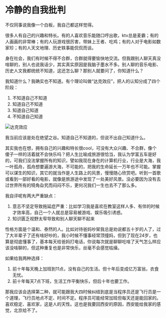 # 冷静的自我批判

不仅同事说我像一个白板，我自己都这样觉得。

很多人有自己的兴趣和特长。有的人喜欢音乐能随口哼出歌，ktv总是麦霸；有的人画画的非常棒；有的人玩游戏很厉害，带妹上王者、吃鸡；有的人对于电影如数家珍；有的人天文地理、历史轶事能侃侃而谈。

身在社会，我们有时候不得不合群，合群就得要愉快地交流。但我跟别人聊天真没啥聊的，别人也说我话少，其实真实原因是我脑子墨水不多。别人聊的音乐电影、历史人文我都统统不知道，这还怎么聊？那别人就要问了，你知道什么？

我知道什么？我确实也不知道。有个理论叫做“达克效应”，把人的认知分成了四个阶段：

  1. 不知道自己不知道
  2. 知道自己不知道
  3. 知道自己知道
  4. 不知道自己知道

![达克效应](https://pic4.zhimg.com/80/v2-60645c7fe847283d5e170caea1fbab3b_hd.jpg)

我当前应该是处在绝望之谷。知道自己不知道的，但说不出自己知道什么。

其实我也在想，拥有自己的兴趣和特长很cool，可没有大众兴趣、不合群，像个傻子一样的活着就不会快乐吗？把人生比喻成旅游很恰当，我认为学富五车是好的，可我们没法掌握所有的知识，譬如我现在身在的计算机行业，行业是大海，我一叶孤舟，孤舟想要遍游大海，不可能的，把我的生命延长一万年也不可能。掌握可以谋生的知识，其它的就当作是人生路上的风景，慢慢随心欣赏吧。听到一首歌或看到一部好看的电影，就像是旅游途中发现了一处美好风景。没必要因为没有去过世界所有的犄角旮旯而闷闷不乐，更何况我们一生也去不了那么多。

我自评呢有两大严重缺点：

  1. 意志不坚定导致拖延症严重：比如学习我是喜欢在教室这样人多、有伴的时候才效率高，自己一个人就总是容易被游戏、娱乐吸引诱惑。
  2. 知识匮乏视野太窄导致和别人聊天聊不起来

性格方面是个温和、泰然的人。比如对待爸妈吵架我总是劝说都五十岁的人了，过了大半辈子了还有啥好吵的，我小时候不懂事经常顶撞妈，但到了现在24岁，也算是彻底懂事了，基本每天给爸妈打电话，你说每次就是聊聊吃啥了天气怎么样应该没啥聊的，但这种重复也是非常快乐，丝毫不会感觉枯燥。

如果给我两种选择：
1. 前十年每天晚上加班到11点，没有自己的生活。但十年后变成亿万富翁，衣食无忧。
2. 前十年每天7点下班，生活工作平衡快乐，但后十年也要工作。

那我应该会选择第二种，就可能跟我大四时候纠结到底是当程序员还是飞行员是一个道理，飞行员地点不定、时间不定。程序员可能经常加班但每天还是能回家的。喜欢稳定、喜欢家，这是人的天性。这也是我要回西安的原因，西安能给我家的感觉，北京给不了。